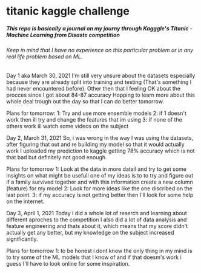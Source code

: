 # titanic kaggle challenge

<h5>This repo is basically a journal on my journy through  Kagggle's Titanic - Machine Learning from Disaste competition </h5>

<h6>Keep in mind that I have no experience on this particular problem or in any real life problem based on ML. </h6>

Day 1 aka March 30, 2021 
I'm still very unsure about the datasets especially because they are already split into training and testing  (That's something I had never encountered before).
Other then that I feeling OK about the procces since I got about 84-87 accuracy
Hopping to learn more about this whole deal trough out the day so that I can do better tomorrow.

Plans for tomorrow:
  1: Try and use more ensemble models
  2: if 1 doesn't work then ill try and change the features that im using
  3: if none of the others work ill watch some videos on the subject


Day 2, March 31, 2021
So, i was wrong in the way I was using the datasets, after figuring that out and re building my model so that it would actually work 
I uploaded my prediction to kaggle getting 78% accuracy which is not that bad but definitely not good enough.

Plans for tomorrow 
1: Look at the data in more datail and try to get some insights on what might be usefull one of my ideas is to to try and figure out if a family survived together 
and with this information create a new column (feature) for my model
2: Look for more ideas like the one discribed on the last point.
3: if my accuracy is not getting better then I'll look for some help on the internet.

Day 3, April 1, 2021
Today I did a whole lot of reserch and learning about different aproches to the competition I also did a lot of data analysis and feature engineering and thats about it, which means that my score didn't actually get any better, but my knowledge on the subject increased significantly.

Plans for tomorrow 
1: to be honest i dont know the only thing in my mind is to try some of the ML models that I know of and if that doesm's work i guess I'll have to look online for some inspiration.

